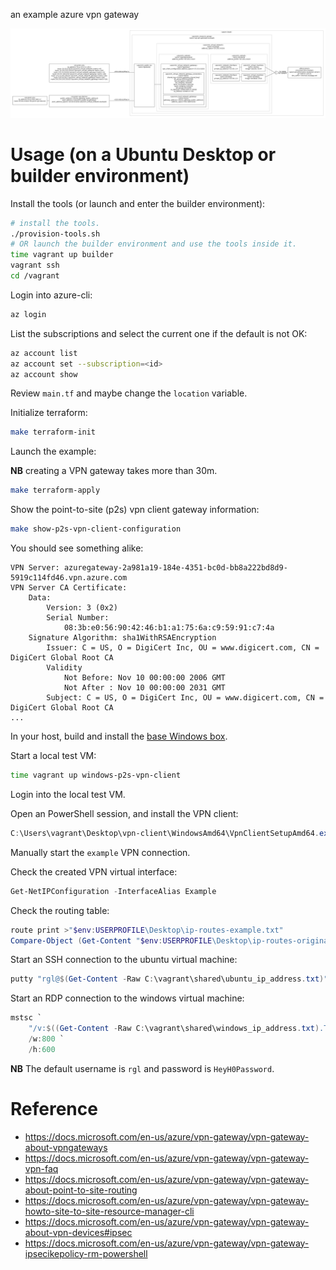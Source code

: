 an example azure vpn gateway

![](architecture.png)


# Usage (on a Ubuntu Desktop or builder environment)

Install the tools (or launch and enter the builder environment):

```bash
# install the tools.
./provision-tools.sh
# OR launch the builder environment and use the tools inside it.
time vagrant up builder
vagrant ssh
cd /vagrant
```

Login into azure-cli:

```bash
az login
```

List the subscriptions and select the current one if the default is not OK:

```bash
az account list
az account set --subscription=<id>
az account show
```

Review `main.tf` and maybe change the `location` variable.

Initialize terraform:

```bash
make terraform-init
```

Launch the example:

**NB** creating a VPN gateway takes more than 30m.

```bash
make terraform-apply
```

Show the point-to-site (p2s) vpn client gateway information:

```bash
make show-p2s-vpn-client-configuration
```

You should see something alike:

```
VPN Server: azuregateway-2a981a19-184e-4351-bc0d-bb8a222bd8d9-5919c114fd46.vpn.azure.com
VPN Server CA Certificate:
    Data:
        Version: 3 (0x2)
        Serial Number:
            08:3b:e0:56:90:42:46:b1:a1:75:6a:c9:59:91:c7:4a
    Signature Algorithm: sha1WithRSAEncryption
        Issuer: C = US, O = DigiCert Inc, OU = www.digicert.com, CN = DigiCert Global Root CA
        Validity
            Not Before: Nov 10 00:00:00 2006 GMT
            Not After : Nov 10 00:00:00 2031 GMT
        Subject: C = US, O = DigiCert Inc, OU = www.digicert.com, CN = DigiCert Global Root CA
...
```

In your host, build and install the [base Windows box](https://github.com/rgl/windows-2016-vagrant).

Start a local test VM:

```bash
time vagrant up windows-p2s-vpn-client
```

Login into the local test VM.

Open an PowerShell session, and install the VPN client:

```powershell
C:\Users\vagrant\Desktop\vpn-client\WindowsAmd64\VpnClientSetupAmd64.exe
```

Manually start the `example` VPN connection.

Check the created VPN virtual interface:

```powershell
Get-NetIPConfiguration -InterfaceAlias Example
```

Check the routing table:

```powershell
route print >"$env:USERPROFILE\Desktop\ip-routes-example.txt"
Compare-Object (Get-Content "$env:USERPROFILE\Desktop\ip-routes-original.txt") (Get-Content "$env:USERPROFILE\Desktop\ip-routes-example.txt")
```

Start an SSH connection to the ubuntu virtual machine:

```powershell
putty "rgl@$(Get-Content -Raw C:\vagrant\shared\ubuntu_ip_address.txt)"
```

Start an RDP connection to the windows virtual machine:

```powershell
mstsc `
    "/v:$((Get-Content -Raw C:\vagrant\shared\windows_ip_address.txt).Trim())" `
    /w:800 `
    /h:600
```

**NB** The default username is `rgl` and password is `HeyH0Password`.

# Reference

* https://docs.microsoft.com/en-us/azure/vpn-gateway/vpn-gateway-about-vpngateways
* https://docs.microsoft.com/en-us/azure/vpn-gateway/vpn-gateway-vpn-faq
* https://docs.microsoft.com/en-us/azure/vpn-gateway/vpn-gateway-about-point-to-site-routing
* https://docs.microsoft.com/en-us/azure/vpn-gateway/vpn-gateway-howto-site-to-site-resource-manager-cli
* https://docs.microsoft.com/en-us/azure/vpn-gateway/vpn-gateway-about-vpn-devices#ipsec
* https://docs.microsoft.com/en-us/azure/vpn-gateway/vpn-gateway-ipsecikepolicy-rm-powershell
